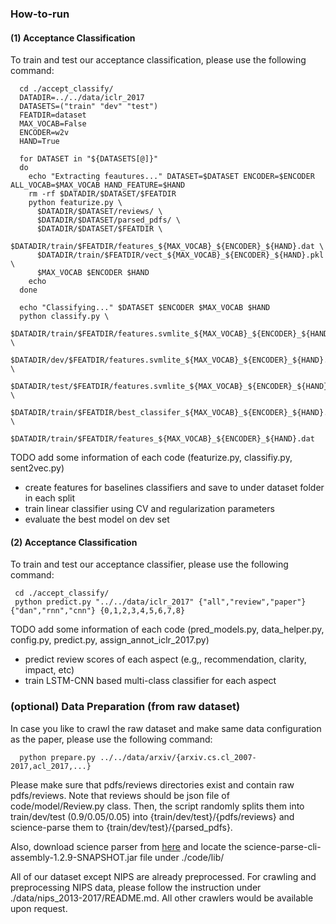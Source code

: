 


### How-to-run

#### (1) Acceptance Classification

To train and test our acceptance classification, please use the following command:
```shell
  cd ./accept_classify/
  DATADIR=../../data/iclr_2017
  DATASETS=("train" "dev" "test")
  FEATDIR=dataset
  MAX_VOCAB=False
  ENCODER=w2v
  HAND=True

  for DATASET in "${DATASETS[@]}"
  do
    echo "Extracting feautures..." DATASET=$DATASET ENCODER=$ENCODER ALL_VOCAB=$MAX_VOCAB HAND_FEATURE=$HAND
    rm -rf $DATADIR/$DATASET/$FEATDIR
    python featurize.py \
      $DATADIR/$DATASET/reviews/ \
      $DATADIR/$DATASET/parsed_pdfs/ \
      $DATADIR/$DATASET/$FEATDIR \
      $DATADIR/train/$FEATDIR/features_${MAX_VOCAB}_${ENCODER}_${HAND}.dat \
      $DATADIR/train/$FEATDIR/vect_${MAX_VOCAB}_${ENCODER}_${HAND}.pkl \
      $MAX_VOCAB $ENCODER $HAND
    echo
  done

  echo "Classifying..." $DATASET $ENCODER $MAX_VOCAB $HAND
  python classify.py \
    $DATADIR/train/$FEATDIR/features.svmlite_${MAX_VOCAB}_${ENCODER}_${HAND}.txt \
    $DATADIR/dev/$FEATDIR/features.svmlite_${MAX_VOCAB}_${ENCODER}_${HAND}.txt \
    $DATADIR/test/$FEATDIR/features.svmlite_${MAX_VOCAB}_${ENCODER}_${HAND}.txt \
    $DATADIR/train/$FEATDIR/best_classifer_${MAX_VOCAB}_${ENCODER}_${HAND}.pkl \
    $DATADIR/train/$FEATDIR/features_${MAX_VOCAB}_${ENCODER}_${HAND}.dat

```

TODO add some information of each code (featurize.py, classifiy.py, sent2vec.py)
   - create features for baselines classifiers and save to under dataset folder in each split
   - train linear classifier using CV and regularization parameters
   - evaluate the best model on dev set



#### (2) Acceptance Classification

To train and test our acceptance classifier, please use the following command:

```shell
 cd ./accept_classify/
 python predict.py "../../data/iclr_2017" {"all","review","paper"} {"dan","rnn","cnn"} {0,1,2,3,4,5,6,7,8}
```

TODO add some information of each code (pred_models.py, data_helper.py, config.py, predict.py, assign_annot_iclr_2017.py)
   - predict review scores of each aspect (e.g,, recommendation, clarity, impact, etc)
   - train LSTM-CNN based multi-class classifier for each aspect


### (optional) Data Preparation (from raw dataset)

In case you like to crawl the raw dataset and make same data configuration as the paper, please use the following command:


```shell
  python prepare.py ../../data/arxiv/{arxiv.cs.cl_2007-2017,acl_2017,...}
```

Please make sure that pdfs/reviews directories exist and contain raw pdfs/reviews. Note that reviews should be json file of code/model/Review.py class. Then, the script randomly splits them into train/dev/test (0.9/0.05/0.05) into {train/dev/test}/{pdfs/reviews} and science-parse them to {train/dev/test}/{parsed_pdfs}.

Also, download science parser from [here](https://github.com/allenai/science-parse) and locate the science-parse-cli-assembly-1.2.9-SNAPSHOT.jar file under ./code/lib/


All of our dataset except NIPS are already preprocessed. For crawling and preprocessing NIPS data, please follow the instruction under ./data/nips_2013-2017/README.md. All other crawlers would be available upon request.

